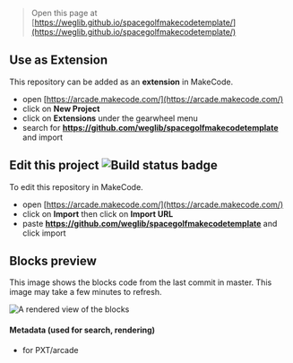  


> Open this page at [https://weglib.github.io/spacegolfmakecodetemplate/](https://weglib.github.io/spacegolfmakecodetemplate/)

## Use as Extension

This repository can be added as an **extension** in MakeCode.

* open [https://arcade.makecode.com/](https://arcade.makecode.com/)
* click on **New Project**
* click on **Extensions** under the gearwheel menu
* search for **https://github.com/weglib/spacegolfmakecodetemplate** and import

## Edit this project ![Build status badge](https://github.com/weglib/spacegolfmakecodetemplate/workflows/MakeCode/badge.svg)

To edit this repository in MakeCode.

* open [https://arcade.makecode.com/](https://arcade.makecode.com/)
* click on **Import** then click on **Import URL**
* paste **https://github.com/weglib/spacegolfmakecodetemplate** and click import

## Blocks preview

This image shows the blocks code from the last commit in master.
This image may take a few minutes to refresh.

![A rendered view of the blocks](https://github.com/weglib/spacegolfmakecodetemplate/raw/master/.github/makecode/blocks.png)

#### Metadata (used for search, rendering)

* for PXT/arcade
<script src="https://makecode.com/gh-pages-embed.js"></script><script>makeCodeRender("{{ site.makecode.home_url }}", "{{ site.github.owner_name }}/{{ site.github.repository_name }}");</script>
